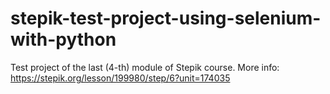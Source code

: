 # stepik-test-project-using-selenium-with-python
Test project of the last (4-th) module of Stepik course.
More info: https://stepik.org/lesson/199980/step/6?unit=174035
